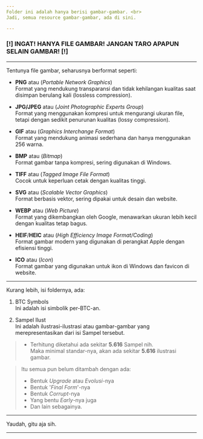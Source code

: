```yaml
---
Folder ini adalah hanya berisi gambar-gambar. <br>
Jadi, semua resource gambar-gambar, ada di sini.

---
```

### [!] INGAT! HANYA FILE GAMBAR! JANGAN TARO APAPUN SELAIN GAMBAR! [!]
---
Tentunya file gambar, seharusnya berformat seperti:

- **PNG** atau (*Portable Network Graphics*) <br>
Format yang mendukung transparansi dan tidak kehilangan kualitas saat disimpan berulang kali (lossless compression).

- **JPG/JPEG** atau (*Joint Photographic Experts Group*) <br>
Format yang menggunakan kompresi untuk mengurangi ukuran file, tetapi dengan sedikit penurunan kualitas (lossy compression).

- **GIF** atau (*Graphics Interchange Format*) <br>
Format yang mendukung animasi sederhana dan hanya menggunakan 256 warna.

- **BMP** atau (*Bitmap*) <br>
Format gambar tanpa kompresi, sering digunakan di Windows.

- **TIFF** atau (*Tagged Image File Format*) <br>
Cocok untuk keperluan cetak dengan kualitas tinggi.

- **SVG** atau (*Scalable Vector Graphics*) <br>
Format berbasis vektor, sering dipakai untuk desain dan website.

- **WEBP** atau (*Web Picture*) <br>
Format yang dikembangkan oleh Google, menawarkan ukuran lebih kecil dengan kualitas tetap bagus.

- **HEIF**/**HEIC** atau (*High Efficiency Image Format/Coding*) <br>
Format gambar modern yang digunakan di perangkat Apple dengan efisiensi tinggi.

- **ICO** atau (*Icon*) <br>
Format gambar yang digunakan untuk ikon di Windows dan favicon di website.

---
Kurang lebih, isi foldernya, ada:
1. BTC Symbols <br>
Ini adalah isi simbolik per-BTC-an.

2. Sampel Ilust <br>
Ini adalah ilustrasi-ilustrasi atau gambar-gambar yang merepresentasikan dari isi Sampel tersebut.

> - Terhitung diketahui ada sekitar **5.616** Sampel nih. <br>
> Maka minimal standar-nya, akan ada sekitar **5.616** ilustrasi gambar. <br>

> Itu semua pun belum ditambah dengan ada:
> - Bentuk *Upgrade* atau *Evolusi*-nya
> - Bentuk '*Final Form*'-nya
> - Bentuk *Corrupt*-nya
> - Yang bentu *Early*-nya juga
> - Dan lain sebagainya.

---
Yaudah, gitu aja sih.

---
